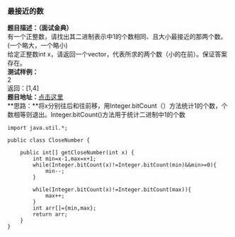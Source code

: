 <a name="ZdRvL"></a>
### 最接近的数
**题目描述：（面试金典）**<br />有一个正整数，请找出其二进制表示中1的个数相同、且大小最接近的那两个数。(一个略大，一个略小)<br />给定正整数int x，请返回一个vector，代表所求的两个数（小的在前）。保证答案存在。<br />**测试样例：**<br />2<br />返回：[1,4]<br />**题目地址：**[点击这里](https://www.nowcoder.com/practice/33ad4d168a3247b9b63f41e4eaded652?tpId=8&tqId=11021&rp=2&ru=/ta/cracking-the-coding-interview&qru=/ta/cracking-the-coding-interview/question-ranking)<br />**思路：**将x分别往后和往前移，用Integer.bitCount（）方法统计1的个数，个数相等则退出。Integer.bitCount()方法用于统计二进制中1的个数
```
import java.util.*;

public class CloseNumber {

    public int[] getCloseNumber(int x) {
        int min=x-1,max=x+1;
        while(Integer.bitCount(x)!=Integer.bitCount(min)&&min>=0){
            min--;
        }
         
        while(Integer.bitCount(x)!=Integer.bitCount(max)){
            max++;
        }
        int arr[]={min,max};
        return arr;
    }
}
```